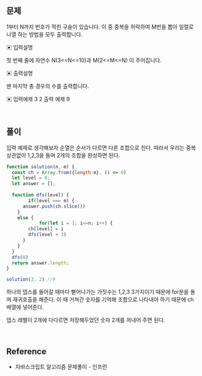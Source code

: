 
## 문제
1부터 N까지 번호가 적힌 구슬이 있습니다. 이 중 중복을 허락하여 M번을 뽑아 일렬로 나열 하는 방법을 모두 출력합니다.

▣ 입력설명

첫 번째 줄에 자연수 N(3<=N<=10)과 M(2<=M<=N) 이 주어집니다.

▣ 출력설명

맨 마지막 총 경우의 수를 출력합니다.

▣ 입력예제 3 2
출력 예제 9


<br>
	
## 풀이
입력 예제로 생각해보자
순열은 순서가 다르면 다른 조합으로 친다.
따라서 우리는 중복 상관없이 1,2,3을 돌며 2개의 조합을 완성하면 된다.

```js
function solution(n, m) {
  const ch = Array.from({length:m}, () => 0)
  let level = 0;
  let answer = [];
  
  function dfs(level) {
		if(level === m) {
      answer.push(ch.slice())
    }
    else {
			for(let i = 1; i<=n; i++) {
        ch[level] = i
        dfs(level + 1)
      }
    }
  }
  dfs(0)
  return answer.length;
}

solution(3, 2) //9
```

하나의 뎁스를 들어갈 때마다 뻗어나가는 가짓수는 1,2,3 3가지이기 때문에 for문을 돌며 재귀호출을 해준다. 이 때 거쳐간 숫자를 기억해 조합으로 나타내야 하기 때문에 ch배열에 넣어준다.

뎁스 레벨이 2개에 다다르면 저장해두었던 숫자 2개를 꺼내어 주면 된다.

<br>

## Reference
- 자바스크립트 알고리즘 문제풀이 - 인프런